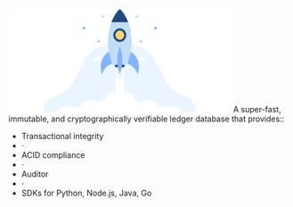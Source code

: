<page-section id="immudb-features-section">
<i-container>
<i-row>
<i-column>
    <img class="image -responsive _margin-bottom-4" width="400" src="/images/immudb/rocket.jpg" alt="Features" />
    <page-section-header :bottom="2" title="Features">
        A super-fast, immutable, and cryptographically verifiable ledger database that provides::
    </page-section-header>
</i-column>
</i-row>
<i-row>
<i-column>
    <div class="_text-center lead  _font-weight-semibold">
        <ul class="list -inline">
            <li>Transactional integrity</li>
            <li class="_text-muted">&middot;</li>
            <li>ACID compliance</li>
            <li class="_text-muted">&middot;</li>
            <li>Auditor</li>
            <li class="_text-muted">&middot;</li>
            <li>SDKs for Python, Node.js, Java, Go</li>
        </ul>
    </div>
</i-column>
</i-row>
</i-container>
</page-section>